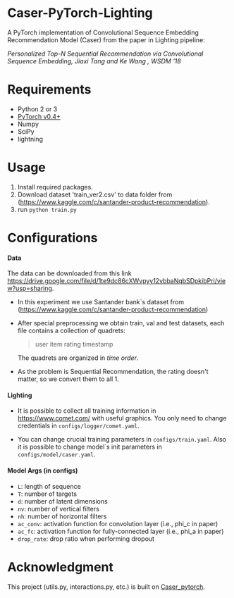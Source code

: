 ﻿# Caser-PyTorch-Lighting

A PyTorch implementation of Convolutional Sequence Embedding Recommendation Model (Caser) from the paper in Lighting pipeline:

*Personalized Top-N Sequential Recommendation via Convolutional Sequence Embedding, Jiaxi Tang and Ke Wang , WSDM '18*

# Requirements
* Python 2 or 3
* [PyTorch v0.4+](https://github.com/pytorch/pytorch)
* Numpy
* SciPy
* lightning

# Usage
1. Install required packages.
2. Download dataset 'train_ver2.csv' to data folder from (https://www.kaggle.com/c/santander-product-recommendation).
2. run <code>python train.py</code>

# Configurations

#### Data

The data can be downloaded from this link https://drive.google.com/file/d/1te9dc86cXWvpyy12vbbaNqbSDpkibPri/view?usp=sharing.

- In this experiment we use Santander bank`s dataset from (https://www.kaggle.com/c/santander-product-recommendation)

- After special preprocessing we obtain train, val and test datasets, each file contains a collection of quadrets:

  > user item rating timestamp

  The quadrets are organized in *time order*.

- As the problem is Sequential Recommendation, the rating doesn't matter, so we convert them to all 1.

#### Lighting

- It is possible to collect all training information in https://www.comet.com/ with useful graphics.
 You only need to change credentials in <code>configs/logger/comet.yaml</code>.
 
- You can change crucial training parameters in <code>configs/train.yaml</code>.
 Also it is possible to change model`s init parameters in <code>configs/model/caser.yaml</code>.
 
#### Model Args (in configs)

- <code>L</code>: length of sequence
- <code>T</code>: number of targets
- <code>d</code>: number of latent dimensions
- <code>nv</code>: number of vertical filters
- <code>nh</code>: number of horizontal filters
- <code>ac_conv</code>: activation function for convolution layer (i.e., phi_c in paper)
- <code>ac_fc</code>: activation function for fully-connected layer (i.e., phi_a in paper)
- <code>drop_rate</code>: drop ratio when performing dropout

# Acknowledgment

This project (utils.py, interactions.py, etc.) is  built on [Caser_pytorch](https://github.com/graytowne/caser_pytorch/tree/master).
